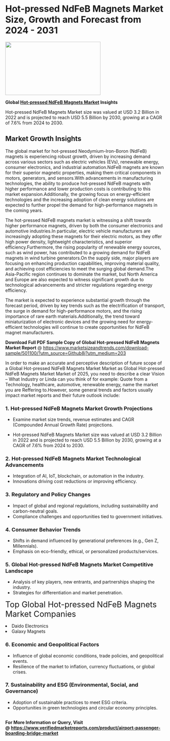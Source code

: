 <H1>Hot-pressed NdFeB Magnets Market Size, Growth and Forecast from 2024 - 2031</H1><img class="aligncenter size-medium wp-image-584254" src="https://thirdeyenews.in/wp-content/uploads/2024/09/Global-Market-Research-300x168.jpeg" alt="" width="300" height="168" /><p><strong>Global&nbsp;<a href="https://www.marketsizeandtrends.com/download-sample/501100/?utm_source=Github8j?utm_medium=203">Hot-pressed NdFeB Magnets Market</a> Insights</strong></p><p>Hot-pressed NdFeB Magnets Market size was valued at USD 3.2 Billion in 2022 and is projected to reach USD 5.5 Billion by 2030, growing at a CAGR of 7.6% from 2024 to 2030.</p><p><h2>Market Growth Insights</h2> <p>The global market for hot-pressed Neodymium-Iron-Boron (NdFeB) magnets is experiencing robust growth, driven by increasing demand across various sectors such as electric vehicles (EVs), renewable energy, consumer electronics, and industrial automation.NdFeB magnets are known for their superior magnetic properties, making them critical components in motors, generators, and sensors.With advancements in manufacturing technologies, the ability to produce hot-pressed NdFeB magnets with higher performance and lower production costs is contributing to this market expansion.Additionally, the growing focus on energy-efficient technologies and the increasing adoption of clean energy solutions are expected to further propel the demand for high-performance magnets in the coming years.</p> <p>The hot-pressed NdFeB magnets market is witnessing a shift towards higher performance magnets, driven by both the consumer electronics and automotive industries.In particular, electric vehicle manufacturers are increasingly adopting these magnets for their electric motors, as they offer high power density, lightweight characteristics, and superior efficiency.Furthermore, the rising popularity of renewable energy sources, such as wind power, has contributed to a growing demand for NdFeB magnets in wind turbine generators.On the supply side, major players are focusing on enhancing production capabilities, improving material quality, and achieving cost efficiencies to meet the surging global demand.The Asia-Pacific region continues to dominate the market, but North America and Europe are also expected to witness significant growth due to technological advancements and stricter regulations regarding energy efficiency.<p>The market is expected to experience substantial growth through the forecast period, driven by key trends such as the electrification of transport, the surge in demand for high-performance motors, and the rising importance of rare earth materials.Additionally, the trend toward miniaturization of electronic devices and the growing need for energy-efficient technologies will continue to create opportunities for NdFeB magnet manufacturers.</p> <p><span class=""><strong>Download Full PDF Sample Copy of Global Hot-pressed NdFeB Magnets Market Report</strong> @ <a href="https://www.marketsizeandtrends.com/download-sample/501100/?utm_source=Github8j?utm_medium=203" target="_blank">https://www.marketsizeandtrends.com/download-sample/501100/?utm_source=Github8j?utm_medium=203</a></span></p><p>In order to make an accurate and perceptive description of future scope of a Global&nbsp;Hot-pressed NdFeB Magnets Market Market as Global&nbsp;Hot-pressed NdFeB Magnets Market Market of 2025, you need to describe a clear Vision &ndash; What Industry or Linda can you think of for example: Quote from a Technology, healthcare, automotive, renewable energy, name the market you are Reffering to.However, some general trends and factors usually impact market reports and their future outlook include:</p><h3>1.&nbsp;<strong>Hot-pressed NdFeB Magnets Market Growth Projections</strong></h3><ul><li>Examine market size trends, revenue estimates and CAGR (Compounded Annual Growth Rate) projections.</li><li><p>Hot-pressed NdFeB Magnets Market size was valued at USD 3.2 Billion in 2022 and is projected to reach USD 5.5 Billion by 2030, growing at a CAGR of 7.6% from 2024 to 2030.</p></li></ul><h3>2.&nbsp;<strong>Hot-pressed NdFeB Magnets Market Technological Advancements</strong></h3><ul><li>Integration of AI, IoT, blockchain, or automation in the industry.</li><li>Innovations driving cost reductions or improving efficiency.</li></ul><h3>3.&nbsp;<strong>Regulatory and Policy Changes</strong></h3><ul><li>Impact of global and regional regulations, including sustainability and carbon-neutral goals.</li><li>Compliance challenges and opportunities tied to government initiatives.</li></ul><h3>4.&nbsp;<strong>Consumer Behavior Trends</strong></h3><ul><li>Shifts in demand influenced by generational preferences (e.g., Gen Z, Millennials).</li><li>Emphasis on eco-friendly, ethical, or personalized products/services.</li></ul><h3>5.&nbsp;<strong>Global Hot-pressed NdFeB Magnets Market Competitive Landscape</strong></h3><ul><li>Analysis of key players, new entrants, and partnerships shaping the industry.</li><li>Strategies for differentiation and market penetration.</li></ul><p data-pm-slice="1 1 []"><span style="color: inherit; font-family: inherit; font-size: 25px;">Top Global Hot-pressed NdFeB Magnets Market Companies</span></p><div class="" data-test-id=""><p><li>Daido Electronics</li><li> Galaxy Magnets</li></p></div><h3>6.&nbsp;<strong>Economic and Geopolitical Factors</strong></h3><ul><li>Influence of global economic conditions, trade policies, and geopolitical events.</li><li>Resilience of the market to inflation, currency fluctuations, or global crises.</li></ul><h3>7.&nbsp;<strong>Sustainability and ESG (Environmental, Social, and Governance)</strong></h3><ul><li>Adoption of sustainable practices to meet ESG criteria.</li><li>Opportunities in green technologies and circular economy principles.</li></ul><h2><strong style="font-size: 14px;">For More Information or Query, Visit @&nbsp;</strong><a style="background-color: #ffffff; font-size: 14px;" href="https://www.marketsizeandtrends.com/report/hot-pressed-ndfeb-magnets-market/" target="_blank">https://www.verifiedmarketreports.com/product/airport-passenger-boarding-bridge-market</a></h2>